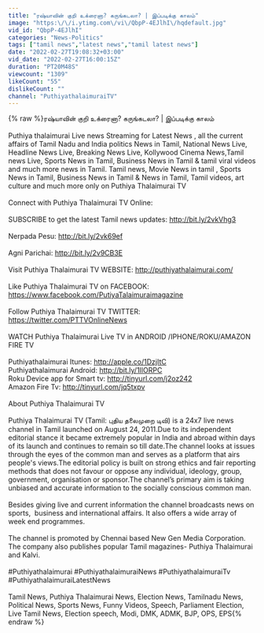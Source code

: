 ```yaml
---
title: "ரஷ்யாவின் குறி உக்ரைனா? கருங்கடலா? | இப்படிக்கு காலம்"
image: "https:\/\/i.ytimg.com\/vi\/QbpP-4EJlhI\/hqdefault.jpg"
vid_id: "QbpP-4EJlhI"
categories: "News-Politics"
tags: ["tamil news","latest news","tamil latest news"]
date: "2022-02-27T19:08:32+03:00"
vid_date: "2022-02-27T16:00:15Z"
duration: "PT20M48S"
viewcount: "1309"
likeCount: "55"
dislikeCount: ""
channel: "PuthiyathalaimuraiTV"
---
```

{% raw %}ரஷ்யாவின் குறி உக்ரைனா? கருங்கடலா? | இப்படிக்கு காலம் <br /><br />Puthiya thalaimurai Live news Streaming for Latest News , all the current affairs of Tamil Nadu and India politics News in Tamil, National News Live, Headline News Live, Breaking News Live, Kollywood Cinema News,Tamil news Live, Sports News in Tamil, Business News in Tamil &amp; tamil viral videos and much more news in Tamil. Tamil news, Movie News in tamil , Sports News in Tamil, Business News in Tamil &amp; News in Tamil, Tamil videos, art culture and much more only on Puthiya Thalaimurai TV <br /><br />Connect with Puthiya Thalaimurai TV Online:<br /><br />SUBSCRIBE to get the latest Tamil news updates: <a rel="nofollow" target="blank" href="http://bit.ly/2vkVhg3">http://bit.ly/2vkVhg3</a><br /><br />Nerpada Pesu: <a rel="nofollow" target="blank" href="http://bit.ly/2vk69ef">http://bit.ly/2vk69ef</a><br /><br />Agni Parichai: <a rel="nofollow" target="blank" href="http://bit.ly/2v9CB3E">http://bit.ly/2v9CB3E</a><br /><br />Visit Puthiya Thalaimurai TV WEBSITE: <a rel="nofollow" target="blank" href="http://puthiyathalaimurai.com/">http://puthiyathalaimurai.com/</a><br /><br />Like Puthiya Thalaimurai TV on FACEBOOK: <a rel="nofollow" target="blank" href="https://www.facebook.com/PutiyaTalaimuraimagazine">https://www.facebook.com/PutiyaTalaimuraimagazine</a><br /><br />Follow Puthiya Thalaimurai TV TWITTER: <a rel="nofollow" target="blank" href="https://twitter.com/PTTVOnlineNews">https://twitter.com/PTTVOnlineNews</a><br /><br />WATCH Puthiya Thalaimurai Live TV in ANDROID /IPHONE/ROKU/AMAZON FIRE TV<br /><br />Puthiyathalaimurai Itunes: <a rel="nofollow" target="blank" href="http://apple.co/1DzjItC">http://apple.co/1DzjItC</a><br />Puthiyathalaimurai Android: <a rel="nofollow" target="blank" href="http://bit.ly/1IlORPC">http://bit.ly/1IlORPC</a><br />Roku Device app for Smart tv: <a rel="nofollow" target="blank" href="http://tinyurl.com/j2oz242">http://tinyurl.com/j2oz242</a><br />Amazon Fire Tv: <a rel="nofollow" target="blank" href="http://tinyurl.com/jq5txpv">http://tinyurl.com/jq5txpv</a><br /><br />About Puthiya Thalaimurai TV<br /><br /> Puthiya Thalaimurai TV (Tamil: புதிய தலைமுறை டிவி) is a 24x7 live news channel in Tamil launched on August 24, 2011.Due to its independent editorial stance it became extremely popular in India and abroad within days of its launch and continues to remain so till date.The channel looks at issues through the eyes of the common man and serves as a platform that airs people's views.The editorial policy is built on strong ethics and fair reporting methods that does not favour or oppose any individual, ideology, group, government, organisation or sponsor.The channel’s primary aim is taking unbiased and accurate information to the socially conscious common man.<br /> <br />Besides giving live and current information the channel broadcasts news on sports,  business and international affairs. It also offers a wide array of week end programmes.<br /> <br />The channel is promoted by Chennai based New Gen Media Corporation. The company also publishes popular Tamil magazines- Puthiya Thalaimurai and Kalvi.<br /> <br />#Puthiyathalaimurai  #PuthiyathalaimuraiNews #PuthiyathalaimuraiTv #PuthiyathalaimuraiLatestNews  <br /><br />Tamil News, Puthiya Thalaimurai News, Election News, Tamilnadu News, Political News, Sports News, Funny Videos, Speech, Parliament Election, Live Tamil News, Election speech, Modi,  DMK, ADMK, BJP, OPS, EPS{% endraw %}

